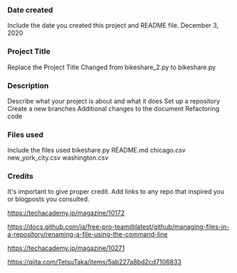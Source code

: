 ### Date created
Include the date you created this project and README file.
December 3, 2020

### Project Title
Replace the Project Title
Changed from bikeshare_2.py to bikeshare.py

### Description
Describe what your project is about and what it does
Set up a repository
Create a new branches
Additional changes to the document
Refactoring code

### Files used
Include the files used
bikeshare.py
README.md
chicago.csv
new_york_city.csv
washington.csv


### Credits
It's important to give proper credit. Add links to any repo that inspired you or blogposts you consulted.

https://techacademy.jp/magazine/10172


https://docs.github.com/ja/free-pro-team@latest/github/managing-files-in-a-repository/renaming-a-file-using-the-command-line


https://techacademy.jp/magazine/10271

https://qiita.com/TetsuTaka/items/5ab227a8bd2cd7106833





